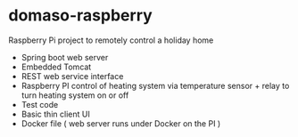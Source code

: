 # domaso-raspberry
Raspberry Pi project to remotely control a holiday home

- Spring boot web server
- Embedded Tomcat
- REST web service interface
- Raspberry PI control of heating system via temperature sensor + relay to turn heating system on or off
- Test code
- Basic thin client UI
- Docker file ( web server runs under Docker on the PI )
